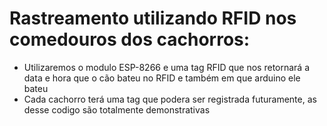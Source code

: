 # Rastreamento utilizando RFID nos comedouros dos cachorros:

- Utilizaremos o modulo ESP-8266 e uma tag RFID que nos retornará a data e hora que o cão bateu no RFID e também em que arduino ele bateu
- Cada cachorro terá uma tag que podera ser registrada futuramente, as desse codigo são totalmente demonstrativas


